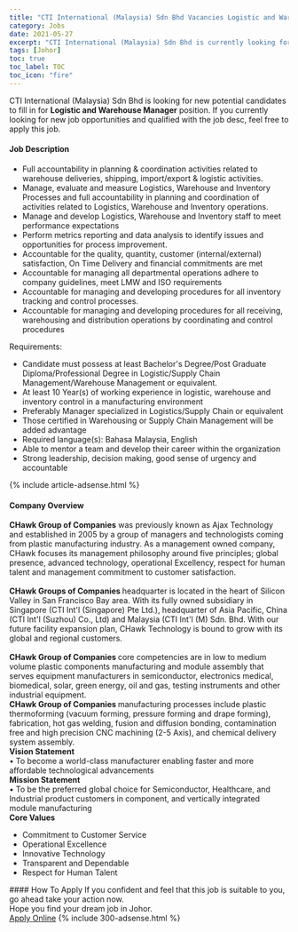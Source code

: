 ```yaml
---
title: "CTI International (Malaysia) Sdn Bhd Vacancies Logistic and Warehouse Manager" 
category: Jobs 
date: 2021-05-27 
excerpt: "CTI International (Malaysia) Sdn Bhd is currently looking for suitable person to fill in the Logistic and Warehouse Manager which based in Johor" 
tags: [Johor] 
toc: true 
toc_label: TOC 
toc_icon: "fire" 
--- 
```


<p>CTI International (Malaysia) Sdn Bhd is looking for new potential candidates to fill in for <b>Logistic and Warehouse Manager</b> position. If you currently looking for new job opportunities and qualified with the job desc, feel free to apply this job.
</p><div><div><h4>Job Description</h4></div><div><div><span><div><ul><li>Full accountability in planning &amp; coordination activities related to warehouse deliveries, shipping, import/export &amp; logistic activities.</li><li>Manage, evaluate and measure Logistics, Warehouse and Inventory Processes and full accountability in planning and coordination of activities related to Logistics, Warehouse and Inventory operations.</li><li>Manage and develop Logistics, Warehouse and Inventory staff to meet performance expectations</li><li>Perform metrics reporting and data analysis to identify issues and opportunities for process improvement.</li><li>Accountable for the quality, quantity, customer (internal/external) satisfaction, On Time Delivery and financial commitments are met</li><li>Accountable for managing all departmental operations adhere to company guidelines, meet LMW and ISO requirements</li><li>Accountable for managing and developing procedures for all inventory tracking and control processes.</li><li>Accountable for managing and developing procedures for all receiving, warehousing and distribution operations by coordinating and control procedures</li></ul><p>Requirements:</p><ul><li>Candidate must possess at least Bachelor's Degree/Post Graduate Diploma/Professional Degree in Logistic/Supply Chain Management/Warehouse Management or equivalent.</li><li>At least 10 Year(s) of working experience in logistic, warehouse and inventory control in a manufacturing environment</li><li>Preferably Manager specialized in Logistics/Supply Chain or equivalent</li><li>Those certified in Warehousing or Supply Chain Management will be added advantage</li><li>Required language(s): Bahasa Malaysia, English</li><li>Able to mentor a team and develop their career within the organization&#160;&#160;</li><li>Strong leadership, decision making, good sense of urgency and accountable</li></ul></div></span></div></div></div> 
{% include article-adsense.html %} 
<div><div><h4>Company Overview</h4></div><div><div><span><div><div>
<div><strong>CHawk Group of Companies</strong>&#160;was previously known as Ajax Technology and established in 2005 by a group of managers and technologists coming from plastic manufacturing industry. As a management owned company, CHawk focuses its management philosophy around five principles; global presence, advanced technology, operational Excellency, respect for human talent and management commitment to customer satisfaction.<br>
<br>
<strong>CHawk Groups of Companies&#160;</strong>headquarter is located in the heart of Silicon Valley in San Francisco Bay area. With its fully owned subsidiary in Singapore (CTI Int'l (Singapore) Pte Ltd.), headquarter of Asia Pacific, China (CTI Int'l (Suzhou) Co., Ltd) and Malaysia (CTI Int'l (M) Sdn. Bhd. With our future facility expansion plan, CHawk Technology is bound to grow with its global and regional customers.<br>
<br>
<strong>CHawk Group of Companies&#160;</strong>core competencies are in low to medium volume plastic components manufacturing and module assembly that serves equipment manufacturers in semiconductor, electronics medical, biomedical, solar, green energy, oil and gas, testing instruments and other industrial equipment.</div>
<div><strong>CHawk Group of Companies&#160;</strong>manufacturing processes include plastic thermoforming (vacuum forming, pressure forming and drape forming), fabrication, hot gas welding, fusion and diffusion bonding, contamination free and high precision CNC machining (2-5 Axis), and chemical delivery system assembly.</div>
<div>
<div><strong>Vision Statement</strong></div>
<div>&#8226; To become a world-class manufacturer enabling faster and more affordable technological advancements</div>
<div><strong>Mission Statement</strong></div>
<div>&#8226; To be the preferred global choice for Semiconductor, Healthcare, and Industrial product customers in component, and vertically integrated module manufacturing</div>
<div><strong>Core Values</strong></div>
<ul>
<li>Commitment to Customer Service</li>
<li>Operational Excellence</li>
<li>Innovative Technology</li>
<li>Transparent and Dependable</li>
<li>Respect for Human Talent</li>
</ul>
</div>
</div></div></span></div></div></div> 
#### How To Apply 
If you confident and feel that this job is suitable to you, go ahead take your action now. <br/> 
Hope you find your dream job in Johor. <br/> 
<a href="https://www.jobstreet.com.my/en/job/logistic-and-warehouse-manager-4576550?jobId=jobstreet-my-job-4576550&" class="btn btn--info" target="_blank" rel="nofollow noopenner">Apply Online</a> 
{% include 300-adsense.html %} 
